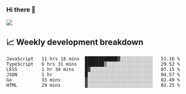 ### Hi there 👋
<img align="center" src="https://github-readme-stats.vercel.app/api?username=Tumao727&show_icons=true&hide_title=true&theme=dracula" />


## 📈 Weekly development breakdown
<!--START_SECTION:waka-->

```text
JavaScript   11 hrs 18 mins  ████████████▓░░░░░░░░░░░░   51.16 %
TypeScript   6 hrs 31 mins   ███████▒░░░░░░░░░░░░░░░░░   29.52 %
LESS         1 hr 34 mins    █▓░░░░░░░░░░░░░░░░░░░░░░░   07.15 %
JSON         1 hr            █░░░░░░░░░░░░░░░░░░░░░░░░   04.57 %
Go           33 mins         ▓░░░░░░░░░░░░░░░░░░░░░░░░   02.49 %
HTML         29 mins         ▓░░░░░░░░░░░░░░░░░░░░░░░░   02.25 %
```

<!--END_SECTION:waka-->